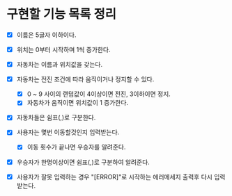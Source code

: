 # 구현할 기능 목록 정리
- [x] 이름은 5글자 이하이다.
- [x] 위치는 0부터 시작하며 1씩 증가한다.
- [x] 자동차는 이름과 위치값을 갖는다.
- [x] 자동차는 전진 조건에 따라 움직이거나 정지할 수 있다.
  - [x] 0 ~ 9 사이의 랜덤값이 4이상이면 전진, 3이하이면 정지.
  - [x] 자동차가 움직이면 위치값이 1 증가한다.
- [x] 자동차들은 쉼표(,)로 구분한다.
- [x] 사용자는 몇번 이동할것인지 입력받는다.
  - [x] 이동 횟수가 끝나면 우승자를 알려준다.
- [x] 우승자가 한명이상이면 쉼표(,)로 구분하여 알려준다.
- [x] 사용자가 잘못 입력하는 경우 "[ERROR]"로 시작하는 에러메세지 출력후 다시 입력받는다.

